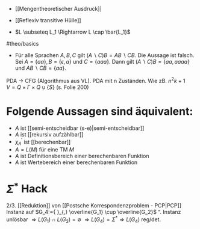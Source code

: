 - [[Mengentheoretischer Ausdruck]]
- [[Reflexiv transitive Hülle]]


- $L \subseteq L_1 \Rightarrow L \cap \bar{L_1}$

#theo/basics
- Für alle Sprachen $A, B, C$ gilt $(A \backslash C) B=A B \backslash C B$.
	Die Aussage ist falsch. Sei $A=\{a a\}, B=\{\epsilon, a\}$ und $C=\{ aaa \}$. 
	Dann gilt $(A \backslash C) B=\{ aa, aaaa \}$ und $A B \backslash C B=\{a a\}$.




PDA -> CFG (Algorithmus aus VL). PDA mit n Zuständen. Wie zB. 
	$n^2 k+1 \quad V=Q \times \Gamma \times Q \cup\{S\}$ (s. Folie 200)




# Folgende Aussagen sind äquivalent:
- $A$ ist [[semi-entscheidbar (s-e)|semi-entscheidbar]]
- $A$ ist [[rekursiv aufzählbar]]
- $\chi_A^{\prime}$ ist [[berechenbar]]
- $A=L(M)$ für eine TM $M$
- $A$ ist Definitionsbereich einer berechenbaren Funktion
- $A$ ist Wertebereich einer berechenbaren Funktion


# $\Sigma^*$ Hack
2/3. [[Reduktion]] von [[Postsche Korrespondenzproblem - PCP|PCP]] Instanz auf $G_4:={ }_{,} \overline{G_1} \cup \overline{G_2}$ “. 
Instanz unlösbar $\Rightarrow L\left(G_1\right) \cap L\left(G_2\right)=\emptyset$
$\Rightarrow L\left(G_4\right)=\Sigma^* \Rightarrow L\left(G_4\right)$ reg/det.


